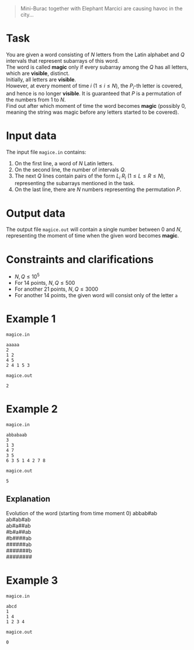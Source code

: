 > Mini-Burac together with Elephant Marcici are causing havoc in the city...

# Task

You are given a word consisting of $N$ letters from the Latin alphabet and $Q$ intervals that represent subarrays of this word.  
The word is called **magic** only if every subarray among the $Q$ has all letters, which are **visible**, distinct.  
Initially, all letters are **visible**.  
However, at every moment of time $i$ ($1 \le i \le N$), the $P_i$-th letter is covered, and hence is no longer **visible**. It is guaranteed that $P$ is a permutation of the numbers from $1$ to $N$.  
Find out after which moment of time the word becomes **magic** (possibly $0$, meaning the string was magic before any letters started to be covered).

# Input data

The input file `magice.in` contains:
1. On the first line, a word of $N$ Latin letters.
2. On the second line, the number of intervals $Q$.
3. The next $Q$ lines contain pairs of the form $L_i \: R_i$ ($1 \le L \le R \le N$), representing the subarrays mentioned in the task.
4. On the last line, there are $N$ numbers representing the permutation $P$.

# Output data

The output file `magice.out` will contain a single number between $0$ and $N$, representing the moment of time when the given word becomes **magic**.

# Constraints and clarifications

* $N, Q \le 10^5$
* For 14 points, $N, Q \le 500$
* For another 21 points, $N, Q \le 3000$
* For another 14 points, the given word will consist only of the letter `a`

# Example 1

`magice.in`
```
aaaaa
2
1 2
4 5
2 4 1 5 3
```

`magice.out`
```
2
```

# Example 2

`magice.in`
```
abbabaab
3
1 3
4 7
3 5
6 3 5 1 4 2 7 8
```

`magice.out`
```
5
```

## Explanation

Evolution of the word (starting from time moment 0)
abbab#ab  
ab#ab#ab  
ab#a##ab  
#b#a##ab  
#b####ab  
######ab  
#######b  
########  

# Example 3

`magice.in`
```
abcd
1
1 4
1 2 3 4
```

`magice.out`
```
0
```
